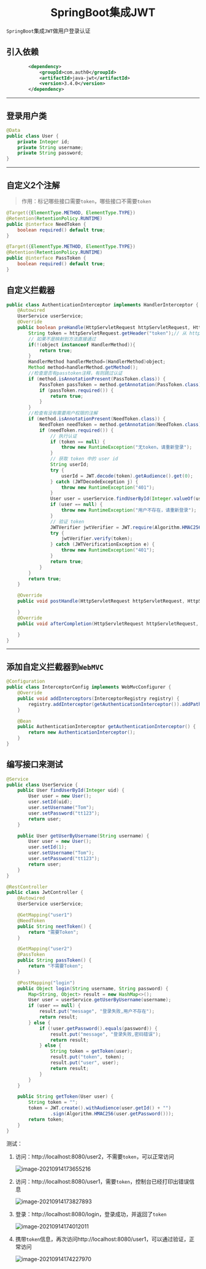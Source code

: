 <h1 align="center">SpringBoot集成JWT</h1>

`SpringBoot`集成`JWT`做用户登录认证

## 引入依赖

```xml
		<dependency>
            <groupId>com.auth0</groupId>
            <artifactId>java-jwt</artifactId>
            <version>3.4.0</version>
        </dependency>
```



-----

## 登录用户类

````java
@Data
public class User {
    private Integer id;
    private String username;
    private String password;
}
````

-----



## 自定义2个注解

> 作用：标记哪些接口需要`token`，哪些接口不需要`token`

```java
@Target({ElementType.METHOD, ElementType.TYPE})
@Retention(RetentionPolicy.RUNTIME)
public @interface NeedToken {
    boolean required() default true;
}
```

```java
@Target({ElementType.METHOD, ElementType.TYPE})
@Retention(RetentionPolicy.RUNTIME)
public @interface PassToken {
    boolean required() default true;
}
```

## 自定义拦截器

```java
public class AuthenticationInterceptor implements HandlerInterceptor {
    @Autowired
    UserService userService;
    @Override
    public boolean preHandle(HttpServletRequest httpServletRequest, HttpServletResponse httpServletResponse, Object object) throws Exception {
        String token = httpServletRequest.getHeader("token");// 从 http 请求头中取出 token
        // 如果不是映射到方法直接通过
        if(!(object instanceof HandlerMethod)){
            return true;
        }
        HandlerMethod handlerMethod=(HandlerMethod)object;
        Method method=handlerMethod.getMethod();
        //检查是否有passtoken注释，有则跳过认证
        if (method.isAnnotationPresent(PassToken.class)) {
            PassToken passToken = method.getAnnotation(PassToken.class);
            if (passToken.required()) {
                return true;
            }
        }
        //检查有没有需要用户权限的注解
        if (method.isAnnotationPresent(NeedToken.class)) {
            NeedToken needToken = method.getAnnotation(NeedToken.class);
            if (needToken.required()) {
                // 执行认证
                if (token == null) {
                    throw new RuntimeException("无token，请重新登录");
                }
                // 获取 token 中的 user id
                String userId;
                try {
                    userId = JWT.decode(token).getAudience().get(0);
                } catch (JWTDecodeException j) {
                    throw new RuntimeException("401");
                }
                User user = userService.findUserById(Integer.valueOf(userId));
                if (user == null) {
                    throw new RuntimeException("用户不存在，请重新登录");
                }
                // 验证 token
                JWTVerifier jwtVerifier = JWT.require(Algorithm.HMAC256(user.getPassword())).build();
                try {
                    jwtVerifier.verify(token);
                } catch (JWTVerificationException e) {
                    throw new RuntimeException("401");
                }
                return true;
            }
        }
        return true;
    }

    @Override
    public void postHandle(HttpServletRequest httpServletRequest, HttpServletResponse httpServletResponse, Object o, ModelAndView modelAndView) throws Exception {

    }
    @Override
    public void afterCompletion(HttpServletRequest httpServletRequest, HttpServletResponse httpServletResponse, Object o, Exception e) throws Exception {

    }
}
```

-----

## 添加自定义拦截器到`WebMVC`

```java
@Configuration
public class InterceptorConfig implements WebMvcConfigurer {
    @Override
    public void addInterceptors(InterceptorRegistry registry) {
        registry.addInterceptor(getAuthenticationInterceptor()).addPathPatterns("/**");//拦截所有请求
    }

    @Bean
    public AuthenticationInterceptor getAuthenticationInterceptor() {
        return new AuthenticationInterceptor();
    }
}
```

## 编写接口来测试

```java
@Service
public class UserService {
    public User findUserById(Integer uid) {
        User user = new User();
        user.setId(uid);
        user.setUsername("Tom");
        user.setPassword("tt123");
        return user;
    }

    public User getUserByUsername(String username) {
        User user = new User();
        user.setId(1);
        user.setUsername("Tom");
        user.setPassword("tt123");
        return user;
    }
}
```

```java
@RestController
public class JwtController {
    @Autowired
    UserService userService;

    @GetMapping("user1")
    @NeedToken
    public String neetToken() {
        return "需要Token";
    }

    @GetMapping("user2")
    @PassToken
    public String passToken() {
        return "不需要Token";
    }

    @PostMapping("login")
    public Object login(String username, String password) {
        Map<String, Object> result = new HashMap<>();
        User user = userService.getUserByUsername(username);
        if (user == null) {
            result.put("message", "登录失败,用户不存在");
            return result;
        } else {
            if (!user.getPassword().equals(password)) {
                result.put("message", "登录失败,密码错误");
                return result;
            } else {
                String token = getToken(user);
                result.put("token", token);
                result.put("user", user);
                return result;
            }
        }
    }

    public String getToken(User user) {
        String token = "";
        token = JWT.create().withAudience(user.getId() + "")
                .sign(Algorithm.HMAC256(user.getPassword()));
        return token;
    }
}
```

测试：

1. 访问：http://localhost:8080/user2，不需要`token`，可以正常访问

   ![image-20210914173655216](https://raw.githubusercontent.com/isIvanTsui/img/master/image-20210914173655216.png)

2. 访问：http://localhost:8080/user1，需要`token`，控制台已经打印出错误信息

   ![image-20210914173827893](https://raw.githubusercontent.com/isIvanTsui/img/master/image-20210914173827893.png)

3. 登录：http://localhost:8080/login，登录成功，并返回了`token`

   ![image-20210914174012011](https://raw.githubusercontent.com/isIvanTsui/img/master/image-20210914174012011.png)

4. 携带`token`信息，再次访问http://localhost:8080/user1，可以通过验证，正常访问

   ![image-20210914174227970](https://raw.githubusercontent.com/isIvanTsui/img/master/image-20210914174227970.png)

